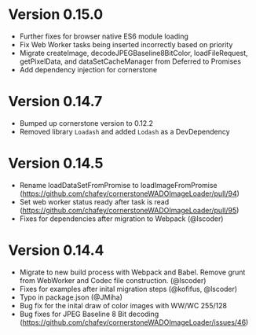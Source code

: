 # Version 0.15.0

- Further fixes for browser native ES6 module loading
- Fix Web Worker tasks being inserted incorrectly based on priority
- Migrate createImage, decodeJPEGBaseline8BitColor, loadFileRequest, getPixelData, and dataSetCacheManager from Deferred to Promises
- Add dependency injection for cornerstone

# Version 0.14.7

- Bumped up cornerstone version to 0.12.2
- Removed library `Loadash` and added `Lodash` as a DevDependency

# Version 0.14.5

- Rename loadDataSetFromPromise to loadImageFromPromise (https://github.com/chafey/cornerstoneWADOImageLoader/pull/94)
- Set web worker status ready after task is read (https://github.com/chafey/cornerstoneWADOImageLoader/pull/95)
- Fixes for dependencies after migration to Webpack (@lscoder)

# Version 0.14.4

- Migrate to new build process with Webpack and Babel. Remove grunt from WebWorker and Codec file construction. (@lscoder)
- Fixes for examples after inital migration steps (@kofifus, @lscoder)
- Typo in package.json (@JMiha)
- Bug fix for the inital draw of color images with WW/WC 255/128
- Bug fixes for JPEG Baseline 8 Bit decoding (https://github.com/chafey/cornerstoneWADOImageLoader/issues/46)